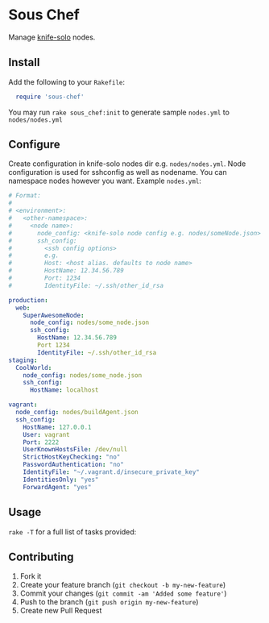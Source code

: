# Sous Chef

Manage [knife-solo](http://matschaffer.github.com/knife-solo/) nodes.

## Install

Add the following to your `Rakefile`:

```ruby
  require 'sous-chef'
```

You may run `rake sous_chef:init` to generate sample `nodes.yml` to
`nodes/nodes.yml`

## Configure

Create configuration in knife-solo nodes dir e.g. `nodes/nodes.yml`. Node
configuration is used for sshconfig as well as nodename. You can namespace
nodes however you want. Example `nodes.yml`:

```yaml
# Format:
#
# <environment>:
#   <other-namespace>:
#     <node name>:
#       node_config: <knife-solo node config e.g. nodes/someNode.json>
#       ssh_config:
#         <ssh config options>
#         e.g.
#         Host: <host alias. defaults to node name>
#         HostName: 12.34.56.789
#         Port: 1234
#         IdentityFile: ~/.ssh/other_id_rsa

production:
  web:
    SuperAwesomeNode:
      node_config: nodes/some_node.json
      ssh_config:
        HostName: 12.34.56.789
        Port 1234
        IdentityFile: ~/.ssh/other_id_rsa
staging:
  CoolWorld:
    node_config: nodes/some_node.json
    ssh_config:
      HostName: localhost

vagrant:
  node_config: nodes/buildAgent.json
  ssh_config:
    HostName: 127.0.0.1
    User: vagrant
    Port: 2222
    UserKnownHostsFile: /dev/null
    StrictHostKeyChecking: "no"
    PasswordAuthentication: "no"
    IdentityFile: "~/.vagrant.d/insecure_private_key"
    IdentitiesOnly: "yes"
    ForwardAgent: "yes"
```

## Usage

`rake -T` for a full list of tasks provided:

## Contributing

1. Fork it
2. Create your feature branch (`git checkout -b my-new-feature`)
3. Commit your changes (`git commit -am 'Added some feature'`)
4. Push to the branch (`git push origin my-new-feature`)
5. Create new Pull Request

